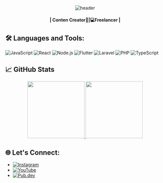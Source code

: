 <div align="center" width="100">
  <img src="https://capsule-render.vercel.app/api?color=0:1408d0,50:0860d0,100:08c4d0&height=250&section=header&text=Tom%20Flutter%20(Programmer)&fontSize=30&type=waving&fontColor=fefefe&&animation=fadeIn"
  alt="header"/>
</div>

<h4 align="center"> | Conten Creator📱|💻Freelancer |
</h4> 

## 🛠️ Languages and Tools:
![JavaScript](https://img.shields.io/badge/JavaScript-F7DF1E?style=flat&logo=javascript&logoColor=black)
![React](https://img.shields.io/badge/React-61DAFB?style=flat&logo=react&logoColor=black)
![Node.js](https://img.shields.io/badge/Node.js-339933?style=flat&logo=node.js&logoColor=white)
![Flutter](https://img.shields.io/badge/Flutter-02569B?style=flat&logo=flutter&logoColor=white)
![Laravel](https://img.shields.io/badge/Laravel-EF4135?style=flat&logo=laravel&logoColor=white)
![PHP](https://img.shields.io/badge/PHP-777BB4?style=flat&logo=php&logoColor=white)
![TypeScript](https://img.shields.io/badge/TypeScript-3178C6?style=flat&logo=typescript&logoColor=white)


## 📈 GitHub Stats

<p align="center">
<a href="https://github.com/AVS1508">
  <img height="180em" src="https://github-readme-stats-eight-theta.vercel.app/api?username=tomflutter&show_icons=true&theme=algolia&include_all_commits=true&count_private=true"/>
  <img height="180em" src="https://github-readme-stats-eight-theta.vercel.app/api/top-langs/?username=tomflutter&layout=compact&langs_count=8&theme=algolia"/>
</a>
</p>

## 🌐 Let's Connect:
- [![Instagram](https://img.shields.io/badge/Instagram-E4405F?style=flat&logo=instagram&logoColor=white)](https://www.instagram.com/codedart00)
- [![YouTube](https://img.shields.io/badge/YouTube-FF0000?style=flat&logo=youtube&logoColor=white)](https://www.youtube.com/watch?v=FzUpQo0mpQY)
- [![Pub.dev](https://img.shields.io/badge/Pub.dev-42A5F5?style=flat&logo=dart&logoColor=white)](https://pub.dev/packages/tombutton)



